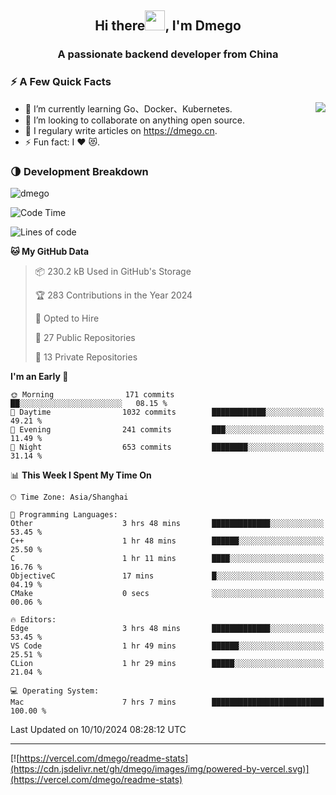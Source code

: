 <h2 align="center">Hi there<img src="https://cdn.jsdelivr.net/gh/dmego/images/img/Hi.gif" height="32" />, I'm Dmego </h2>
<h3 align="center">A passionate backend developer from China</h3>

### ⚡️ A Few Quick Facts

<img align="right" src="https://readme-stats-dmego.vercel.app/api?username=dmego&show_icons=true&icon_color=1573B3&hide_title=true&text_color=718096&bg_color=00000000&hide_border=true"/>

<ul>
    <li> 🌱 I’m currently learning Go、Docker、Kubernetes.</li>
    <li> 👯 I’m looking to collaborate on anything open source.</li>
    <li> 📝 I regulary write articles on <a href="https://dmego.cn">https://dmego.cn</a>.</li>
    <li> ⚡ Fun fact: I ❤️ 😻.</li>
</ul>

### 🌗 Development Breakdown

<img src="https://komarev.com/ghpvc/?username=dmego" alt="dmego" />

<!--START_SECTION:waka-->
![Code Time](http://img.shields.io/badge/Code%20Time-2%2C986%20hrs%209%20mins-blue)

![Lines of code](https://img.shields.io/badge/From%20Hello%20World%20I%27ve%20Written-676.2%20thousand%20lines%20of%20code-blue)

**🐱 My GitHub Data** 

> 📦 230.2 kB Used in GitHub's Storage 
 > 
> 🏆 283 Contributions in the Year 2024
 > 
> 💼 Opted to Hire
 > 
> 📜 27 Public Repositories 
 > 
> 🔑 13 Private Repositories 
 > 
**I'm an Early 🐤** 

```text
🌞 Morning                171 commits         ██░░░░░░░░░░░░░░░░░░░░░░░   08.15 % 
🌆 Daytime                1032 commits        ████████████░░░░░░░░░░░░░   49.21 % 
🌃 Evening                241 commits         ███░░░░░░░░░░░░░░░░░░░░░░   11.49 % 
🌙 Night                  653 commits         ████████░░░░░░░░░░░░░░░░░   31.14 % 
```


📊 **This Week I Spent My Time On** 

```text
🕑︎ Time Zone: Asia/Shanghai

💬 Programming Languages: 
Other                    3 hrs 48 mins       █████████████░░░░░░░░░░░░   53.45 % 
C++                      1 hr 48 mins        ██████░░░░░░░░░░░░░░░░░░░   25.50 % 
C                        1 hr 11 mins        ████░░░░░░░░░░░░░░░░░░░░░   16.76 % 
ObjectiveC               17 mins             █░░░░░░░░░░░░░░░░░░░░░░░░   04.19 % 
CMake                    0 secs              ░░░░░░░░░░░░░░░░░░░░░░░░░   00.06 % 

🔥 Editors: 
Edge                     3 hrs 48 mins       █████████████░░░░░░░░░░░░   53.45 % 
VS Code                  1 hr 49 mins        ██████░░░░░░░░░░░░░░░░░░░   25.51 % 
CLion                    1 hr 29 mins        █████░░░░░░░░░░░░░░░░░░░░   21.04 % 

💻 Operating System: 
Mac                      7 hrs 7 mins        █████████████████████████   100.00 % 
```


 Last Updated on 10/10/2024 08:28:12 UTC
<!--END_SECTION:waka-->

---

[![https://vercel.com/dmego/readme-stats](https://cdn.jsdelivr.net/gh/dmego/images/img/powered-by-vercel.svg)](https://vercel.com/dmego/readme-stats)


